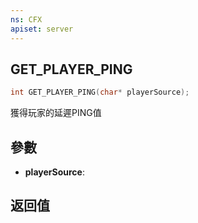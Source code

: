 ```yaml
---
ns: CFX
apiset: server
---
```

## GET_PLAYER_PING

```c
int GET_PLAYER_PING(char* playerSource);
```
獲得玩家的延遲PING值

## 參數
* **playerSource**: 

## 返回值
